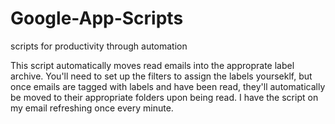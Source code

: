 # Google-App-Scripts
scripts for productivity through automation

This script automatically moves read emails into the approprate label archive. You'll need to set up the filters to assign the labels yourseklf, but once emails are tagged with labels and have been read, they'll automatically be moved to their appropriate folders upon being read. I have the script on my email refreshing once every minute. 
